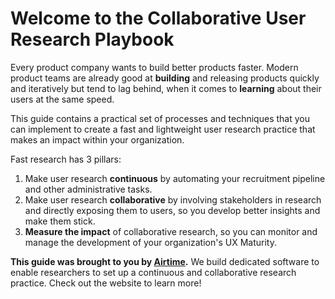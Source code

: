 # Welcome to the Collaborative User Research Playbook

Every product company wants to build better products faster. Modern product teams are already good at **building** and releasing products quickly and iteratively but tend to lag behind, when it comes to **learning** about their users at the same speed. 

This guide contains a practical set of processes and techniques that you can implement to create a fast and lightweight user research practice that makes an impact within your organization.

Fast research has 3 pillars:

1. Make user research **continuous** by automating your recruitment pipeline and other administrative tasks.
2. Make user research **collaborative** by involving stakeholders in research and directly exposing them to users, so you develop better insights and make them stick.
3. **Measure the impact** of collaborative research, so you can monitor and manage the development of your organization's UX Maturity.


**This guide was brought to you by [Airtime](https://airtimeux.com/).** We build dedicated software to enable researchers to set up a continuous and collaborative research practice. Check out the website to learn more!
